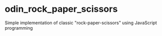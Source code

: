 # odin_rock_paper_scissors
Simple implementation of classic "rock-paper-scissors" using JavaScript programming
